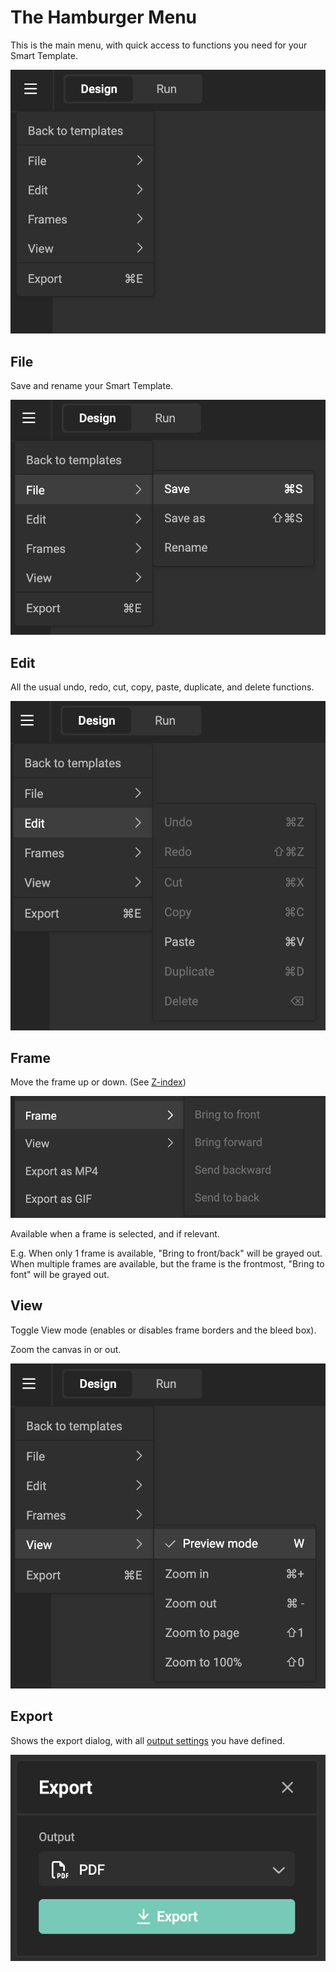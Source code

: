 # The Hamburger Menu

This is the main menu, with quick access to functions you need for your Smart Template.

![screenshot](hamburger1.png)

## File

Save and rename your Smart Template.

![screenshot](file.png)

## Edit

All the usual undo, redo, cut, copy, paste, duplicate, and delete functions.

![screenshot](edit.png)

## Frame

Move the frame up or down. (See [Z-index](../../../GraFx-Studio/concepts/frames/#z-index))

![screenshot](frame.png)

Available when a frame is selected, and if relevant.

E.g. When only 1 frame is available, "Bring to front/back" will be grayed out.  
When multiple frames are available, but the frame is the frontmost, "Bring to font" will be grayed out.


## View

Toggle View mode (enables or disables frame borders and the bleed box).

Zoom the canvas in or out.

![screenshot](view.png)

## Export

Shows the export dialog, with all [output settings](../../../GraFx-Studio/concepts/output-settings/) you have defined.

![screenshot](export.png)